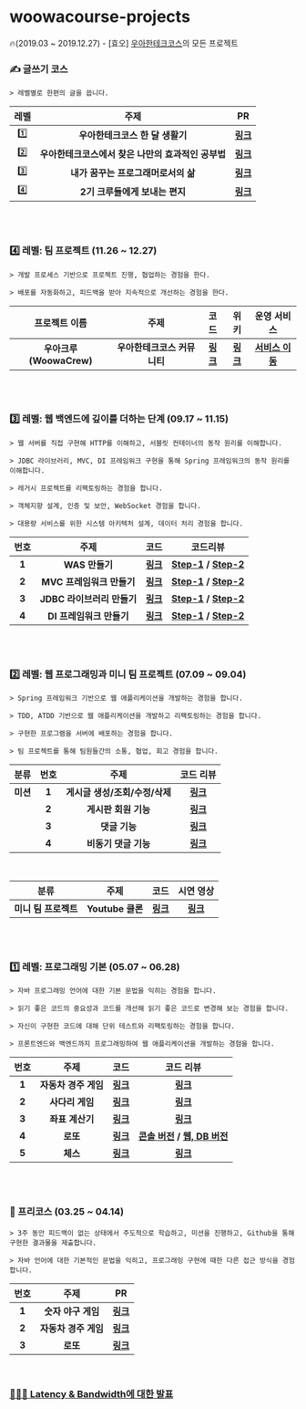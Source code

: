 # woowacourse-projects

🔥(2019.03 ~ 2019.12.27) - [효오] [우아한테크코스](https://woowacourse.github.io)의 모든 프로젝트

### ✍️ 글쓰기 코스

```
> 레벨별로 한편의 글을 씁니다.
```

| 레벨 | 주제 | PR |
| :---: | :---: | :---: |
| 1️⃣ | **우아한테크코스 한 달 생활기** | **[링크](https://github.com/woowacourse/woowa-writing-1/blob/hyojaekim/Lv1.md)** |
| 2️⃣ | **우아한테크코스에서 찾은 나만의 효과적인 공부법** | **[링크](https://github.com/woowacourse/woowa-writing-1/blob/hyojaekim/Lv2.md)** |
| 3️⃣ | **내가 꿈꾸는 프로그래머로서의 삶**  | **[링크](https://github.com/woowacourse/woowa-writing-1/blob/hyojaekim/Lv3.md)**|
| 4️⃣ | **2기 크루들에게 보내는 편지**  | **[링크](https://github.com/woowacourse/woowa-writing-1/blob/hyojaekim/Lv4.md)**|

<br/><br/>

### 4️⃣ 레벨: 팀 프로젝트 (11.26 ~ 12.27)

```
> 개발 프로세스 기반으로 프로젝트 진행, 협업하는 경험을 한다.

> 배포를 자동화하고, 피드백을 받아 지속적으로 개선하는 경험을 한다.
```

| 프로젝트 이름 | 주제 | 코드 | 위키 | 운영 서비스 |
| :---: | :---: | :---: | :---: | :---: |
| **우아크루 (WoowaCrew)** | **우아한테크코스 커뮤니티** | **[링크](https://github.com/WoowaCrew/WoowaCrew/tree/develop)** | **[링크](https://github.com/WoowaCrew/WoowaCrew/wiki)** | **[서비스 이동](https://woowacrew.com/)** |

<br/><br/>

### 3️⃣ 레벨: 웹 백엔드에 깊이를 더하는 단계 (09.17 ~ 11.15)

```
> 웹 서버를 직접 구현해 HTTP를 이해하고, 서블릿 컨테이너의 동작 원리를 이해합니다.

> JDBC 라이브러리, MVC, DI 프레임워크 구현을 통해 Spring 프레임워크의 동작 원리를 이해합니다.

> 레거시 프로젝트를 리팩토링하는 경험을 합니다.

> 객체지향 설계, 인증 및 보안, WebSocket 경험을 합니다.

> 대용량 서비스를 위한 시스템 아키텍처 설계, 데이터 처리 경험을 합니다.
```

| 번호 | 주제 | 코드 | 코드리뷰 |
| :---: | :---: | :---: | :---: |
| **1** | **WAS 만들기** | **[링크](https://github.com/woowacourse/jwp-was/tree/hyojaekim)** | **[Step-1](https://github.com/woowacourse/jwp-was/pull/36) / [Step-2](https://github.com/woowacourse/jwp-was/pull/84)** |
| **2** | **MVC 프레임워크 만들기** | **[링크](https://github.com/woowacourse/jwp-mvc/tree/hyojaekim)** | **[Step-1](https://github.com/woowacourse/jwp-mvc/pull/28) / [Step-2](https://github.com/woowacourse/jwp-mvc/pull/59)** |
| **3** | **JDBC 라이브러리 만들기** | **[링크](https://github.com/woowacourse/jwp-jdbc/tree/hyojaekim)** | **[Step-1](https://github.com/woowacourse/jwp-jdbc/pull/33) / [Step-2](https://github.com/woowacourse/jwp-jdbc/pull/58)** |
| **4** | **DI 프레임워크 만들기** | **[링크](https://github.com/woowacourse/jwp-di/tree/hyojaekim)** | **[Step-1](https://github.com/woowacourse/jwp-di/pull/11) / [Step-2](https://github.com/woowacourse/jwp-di/pull/49)** |

<br/><br/>

### 2️⃣ 레벨: 웹 프로그래밍과 미니 팀 프로젝트 (07.09 ~ 09.04)

```
> Spring 프레임워크 기반으로 웹 애플리케이션을 개발하는 경험을 합니다.

> TDD, ATDD 기반으로 웹 애플리케이션을 개발하고 리팩토링하는 경험을 합니다.

> 구현한 프로그램을 서버에 배포하는 경험을 합니다.

> 팀 프로젝트를 통해 팀원들간의 소통, 협업, 회고 경험을 합니다.
```

| 분류 | 번호 | 주제 | 코드 리뷰 |
| :---: | :---: | :---: | :---: |
| **미션** | **1** | **게시글 생성/조회/수정/삭제** | **[링크](https://github.com/woowacourse/jwp-blog/pull/36)** |
|  | **2** | **게시판 회원 기능** | **[링크](https://github.com/woowacourse/jwp-blog/pull/90)** |
|  | **3** | **댓글 기능** | **[링크](https://github.com/woowacourse/jwp-blog/pull/154)** |
|  | **4** | **비동기 댓글 기능** | **[링크](https://github.com/woowacourse/jwp-blog/pull/196)** |

<br/>

| 분류 | 주제 | 코드 | 시연 영상 |
| :---: | :---: | :---: | :---: |
| **미니 팀 프로젝트** | **Youtube 클론** | **[링크](https://github.com/woowahan-ioi/miniprojects-2019/tree/develop)** | **[링크](https://www.youtube.com/watch?v=aFqw6a7gvyE)** |

<br/><br/>

### 1️⃣ 레벨: 프로그래밍 기본 (05.07 ~ 06.28)

```
> 자바 프로그래밍 언어에 대한 기본 문법을 익히는 경험을 합니다.

> 읽기 좋은 코드의 중요성과 코드를 개선해 읽기 좋은 코드로 변경해 보는 경험을 합니다.

> 자신이 구현한 코드에 대해 단위 테스트와 리팩토링하는 경험을 합니다.

> 프론트엔드와 백엔드까지 프로그래밍하여 웹 애플리케이션을 개발하는 경험을 합니다.
```

| 번호 | 주제 | 코드 | 코드 리뷰 |
| :---: | :---: | :---: | :---: |
| **1** | **자동차 경주 게임** | **[링크](https://github.com/woowacourse/java-racingcar/tree/hyojaekim)** | **[링크](https://github.com/woowacourse/java-racingcar/pull/40)** |
| **2** | **사다리 게임** | **[링크](https://github.com/woowacourse/java-ladder/tree/hyojaekim)** | **[링크](https://github.com/woowacourse/java-ladder/pull/8)** |
| **3** | **좌표 계산기** | **[링크](https://github.com/woowacourse/java-coordinate/tree/hyojaekim)** | **[링크](https://github.com/woowacourse/java-coordinate/pull/47)** |
| **4** | **로또** | **[링크](https://github.com/woowacourse/java-lotto/tree/hyojaekim)** | **[콘솔 버전](https://github.com/woowacourse/java-lotto/pull/29) / [웹, DB 버전](https://github.com/woowacourse/java-lotto/pull/75)** |
| **5** | **체스** | **[링크](https://github.com/woowacourse/java-chess/tree/hyojaekim)** | **[링크](https://github.com/woowacourse/java-chess/pull/21)** |

<br/><br/>

### 🏁 프리코스 (03.25 ~ 04.14)

```
> 3주 동안 피드백이 없는 상태에서 주도적으로 학습하고, 미션을 진행하고, Github을 통해 구현한 결과물을 제출합니다.

> 자바 언어에 대한 기본적인 문법을 익히고, 프로그래밍 구현에 때한 다른 접근 방식을 경험합니다.
```

| 번호 | 주제 | PR |
| :---: | :---: | :---: |
| **1** | **숫자 야구 게임** | **[링크](https://github.com/woowacourse/java-baseball-precourse/pull/3)** |
| **2** | **자동차 경주 게임** | **[링크](https://github.com/woowacourse/java-racingcar-precourse/pull/3)** |
| **3** | **로또** | **[링크](https://github.com/woowacourse/java-lotto-precourse/pull/3)** |

<br/>

### [🧑🏻‍💻 Latency & Bandwidth에 대한 발표](https://www.youtube.com/watch?v=mFBIwEhvZUY)
